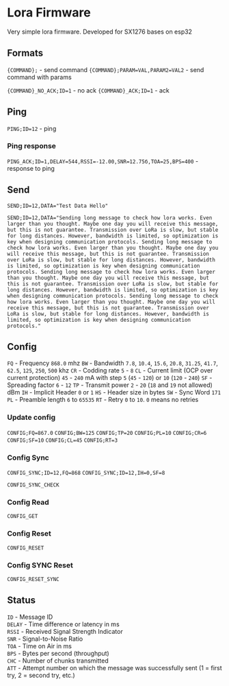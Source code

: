# Lora Firmware

Very simple lora firmware. Developed for SX1276 bases on esp32

## Formats

`{COMMAND};` - send command
`{COMMAND};PARAM=VAL,PARAM2=VAL2` - send command with params

`{COMMAND}_NO_ACK;ID=1` - no ack
`{COMMAND}_ACK;ID=1` - ack


## Ping
`PING;ID=12` - ping 

### Ping response
`PING_ACK;ID=1,DELAY=544,RSSI=-12.00,SNR=12.75б,TOA=25,BPS=400` - response to ping

## Send

`SEND;ID=12,DATA="Test Data Hello"`

`SEND;ID=12,DATA="Sending long message to check how lora works. Even larger than you thought. Maybe one day you will receive this message, but this is not guarantee. Transmission over LoRa is slow, but stable for long distances. However, bandwidth is limited, so optimization is key when designing communication protocols. Sending long message to check how lora works. Even larger than you thought. Maybe one day you will receive this message, but this is not guarantee. Transmission over LoRa is slow, but stable for long distances. However, bandwidth is limited, so optimization is key when designing communication protocols. Sending long message to check how lora works. Even larger than you thought. Maybe one day you will receive this message, but this is not guarantee. Transmission over LoRa is slow, but stable for long distances. However, bandwidth is limited, so optimization is key when designing communication protocols. Sending long message to check how lora works. Even larger than you thought. Maybe one day you will receive this message, but this is not guarantee. Transmission over LoRa is slow, but stable for long distances. However, bandwidth is limited, so optimization is key when designing communication protocols."`

## Config

`FQ` - Frequency `868.0` mhz
`BW` - Bandwidth `7.8`, `10.4`, `15.6`, `20.8`, `31.25`, `41.7`, `62.5`, `125`, `250`, `500` khz
`CR` - Codding rate `5` - `8`
`CL` - Current limit (OCP over current protection) `45` - `240` mA with step `5` (`45` - `120`) or `10` (`120` - `240`)
`SF` - Spreading factor `6` - `12`
`TP` - Transmit power `2` - `20` (`18` and `19` not allowed) dBm
`IH` - Implicit Header `0` or `1`
`HS` - Header size in bytes
`SW` - Sync Word `171`
`PL` - Preamble length `6` to `65535`
`RT` - Retry `0` to `10`.  `0` means no retries
 
### Update config 

`CONFIG;FQ=867.0`
`CONFIG;BW=125`
`CONFIG;TP=20`
`CONFIG;PL=10`
`CONFIG;CR=6`
`CONFIG;SF=10`
`CONFIG;CL=45`
`CONFIG;RT=3`

### Config Sync

`CONFIG_SYNC;ID=12,FQ=868`
`CONFIG_SYNC;ID=12,IH=0,SF=8`

`CONFIG_SYNC_CHECK`

### Config Read
`CONFIG_GET`

### Config Reset
`CONFIG_RESET`

### Config SYNC Reset
`CONFIG_RESET_SYNC`


## Status

`ID` - Message ID  
`DELAY` - Time difference or latency in ms  
`RSSI` - Received Signal Strength Indicator  
`SNR` - Signal-to-Noise Ratio  
`TOA` - Time on Air in ms  
`BPS` - Bytes per second (throughput)  
`CHC` - Number of chunks transmitted  
`ATT` - Attempt number on which the message was successfully sent (1 = first try, 2 = second try, etc.)